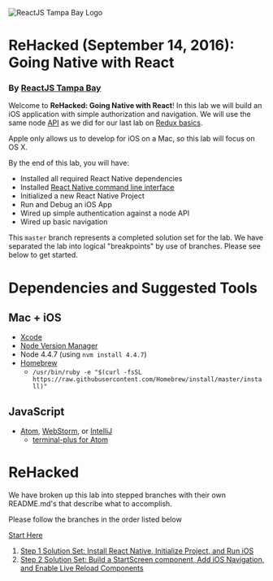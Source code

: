 ![ReactJS Tampa Bay Logo](https://avatars2.githubusercontent.com/u/18738421?v=3&s=200)

# ReHacked (September 14, 2016): Going Native with React
### By [ReactJS Tampa Bay](http://www.meetup.com/ReactJS-Tampa-Bay/)

Welcome to **ReHacked: Going Native with React**! In this lab we will build an iOS application with simple authorization and navigation. We will use the same node [API](https://github.com/reactjstampabay/rehacked-spa-basics-api) as we did for our last lab on [Redux basics](https://github.com/reactjstampabay/rehacked-redux-basics).

Apple only allows us to develop for iOS on a Mac, so this lab will focus on OS X.

By the end of this lab, you will have:

* Installed all required React Native dependencies
* Installed [React Native command line interface](https://facebook.github.io/react-native/docs/getting-started.html#content)
* Initialized a new React Native Project
* Run and Debug an iOS App
* Wired up simple authentication against a node API
* Wired up basic navigation

This `master` branch represents a completed solution set for the lab.  We have separated the lab into logical "breakpoints" by use of branches.  Please see below to get started.

# Dependencies and Suggested Tools
## Mac + iOS
- [Xcode](https://itunes.apple.com/us/app/xcode/id497799835?mt=12)
- [Node Version Manager](https://github.com/creationix/nvm)
- Node 4.4.7 (using `nvm install 4.4.7`)
- [Homebrew](http://brew.sh/) 
  - `/usr/bin/ruby -e "$(curl -fsSL https://raw.githubusercontent.com/Homebrew/install/master/install)"`

## JavaScript
- [Atom](https://atom.io/), [WebStorm](https://www.jetbrains.com/webstorm/), or [IntelliJ](https://www.jetbrains.com/idea/)
  - [terminal-plus for Atom](https://atom.io/packages/terminal-plus)

# ReHacked

We have broken up this lab into stepped branches with their own README.md's that describe what to accomplish.

Please follow the branches in the order listed below

[Start Here](https://github.com/reactjstampabay/RehackedNative/tree/initial)

1. [Step 1 Solution Set: Install React Native, Initialize Project, and Run iOS](https://github.com/reactjstampabay/RehackedNative/tree/step-1)
2. [Step 2 Solution Set: Build a StartScreen component, Add iOS Navigation, and Enable Live Reload Components](https://github.com/reactjstampabay/RehackedNative/tree/step-2)
